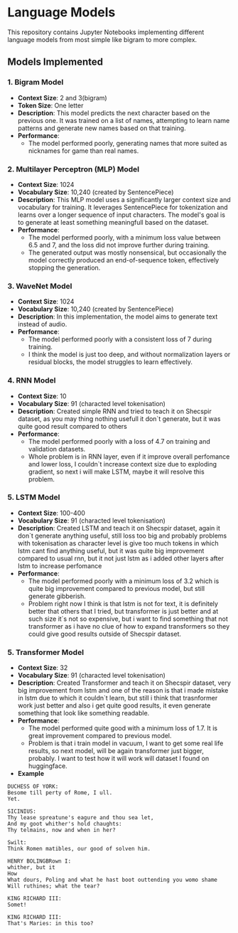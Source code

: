 # Language Models


This repository contains Jupyter Notebooks implementing different language models from most simple like bigram to more complex.

## Models Implemented

### 1. **Bigram Model**
- **Context Size**: 2 and 3(bigram)
- **Token Size**: One letter
- **Description**: This model predicts the next character based on the previous one. It was trained on a list of names, attempting to learn name patterns and generate new names based on that training.
- **Performance**: 
    - The model performed poorly, generating names that more suited as nicknames for game than real names.

### 2. **Multilayer Perceptron (MLP) Model**
- **Context Size**: 1024
- **Vocabulary Size**: 10,240 (created by SentencePiece)
- **Description**: This MLP model uses a significantly larger context size and vocabulary for training. It leverages SentencePiece for tokenization and learns over a longer sequence of input characters. The model's goal is to generate at least something meaningfull based on the dataset.
- **Performance**: 
    - The model performed poorly, with a minimum loss value between 6.5 and 7, and the loss did not improve further during training.
    - The generated output was mostly nonsensical, but occasionally the model correctly produced an end-of-sequence token, effectively stopping the generation.

### 3. **WaveNet Model**
- **Context Size**: 1024
- **Vocabulary Size**: 10,240 (created by SentencePiece)
- **Description**: In this implementation, the model aims to generate text instead of audio.
- **Performance**: 
    - The model performed poorly with a consistent loss of 7 during training.
    - I think the model is just too deep, and without normalization layers or residual blocks, the model struggles to learn effectively.
 
### 4. **RNN Model**
- **Context Size**: 10
- **Vocabulary Size**: 91 (characted level tokenisation)
- **Description**: Created simple RNN and tried to teach it on Shecspir dataset, as you may thing nothing usefull it don`t generate, but it was quite good result compared to others
- **Performance**: 
    - The model performed poorly with a loss of 4.7 on training and validation datasets.
    - Whole problem is in RNN layer, even if it improve overall perfomance and lower loss, I couldn`t increase context size due to exploding gradient, so next i will make LSTM, maybe it will resolve this problem.
 
### 5. **LSTM Model**
- **Context Size**: 100-400
- **Vocabulary Size**: 91 (characted level tokenisation)
- **Description**: Created LSTM and teach it on Shecspir dataset, again it don`t generate anything useful, still loss too big and probably problems with tokenisation as character level is give too much tokens in which lstm cant find anything useful, but it was quite big improvement compared to usual rnn, but it not just lstm as i added other layers after lstm to increase perfomance
- **Performance**: 
    - The model performed poorly with a minimum loss of 3.2 which is quite big improvement compared to previous model, but still generate gibberish.
    - Problem right now I think is that lstm is not for text, it is definitely better that others that I tried, but transformer is just better and at such size it`s not so expensive, but i want to find something that not transformer as i have no clue of how to expand transformers so they could give good results outside of Shecspir dataset.
 
### 5. **Transformer Model**
- **Context Size**: 32
- **Vocabulary Size**: 91 (characted level tokenisation)
- **Description**: Created Transformer and teach it on Shecspir dataset, very big improvement from lstm and one of the reason is that i made mistake in lstm due to which it couldn`t learn, but still i think that trasnformer work just better and also i get quite good results, it even generate something that look like something readable.
- **Performance**: 
    - The model performed quite good with a minimum loss of 1.7. It is great improvement compared to previous model.
    - Problem is that i train model in vacuum, I want to get some real life results, so next model, will be again transformer just bigger, probably. I want to test how it will work will dataset I found on huggingface.
- **Example**
```
DUCHESS OF YORK:
Besome till perty of Rome, I ull.
Yet.

SICINIUS:
Thy lease spreatune's eagure and thou sea let,
And my goot whither's hold chaughts:
Thy telmains, now and when in her?

Swilt:
Think Romen matibles, our good of solven him.

HENRY BOLINGBRown I:
whither, but it
How
What dours, Poling and what he hast boot outtending you womo shame
Will ruthines; what the tear?

KING RICHARD III:
Somet!

KING RICHARD III:
That's Maries: in this too?
```
 

